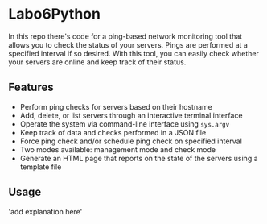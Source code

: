 
# Labo6Python

In this repo there's code for a ping-based network monitoring tool that allows you to check the status of your servers. Pings are performed at a specified interval if so desired.
With this tool, you can easily check whether your servers are online and keep track of their status.

## Features

- Perform ping checks for servers based on their hostname
- Add, delete, or list servers through an interactive terminal interface
- Operate the system via command-line interface using `sys.argv`
- Keep track of data and checks performed in a JSON file
- Force ping check and/or schedule ping check on specified interval
- Two modes available: management mode and check mode
- Generate an HTML page that reports on the state of the servers using a template file 

## Usage

'add explanation here'

